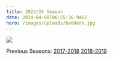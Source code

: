 ```yaml
---
title: 2023/24 Season
date: 2024-04-08T06:55:36.946Z
hero: /images/uploads/badders.jpg
---
```

![](/images/uploads/tables240405.jpg)

Previous Seasons: [2017-2018](/tables/season-2017-2018) [2018-2019](/tables/season-2018-2019)